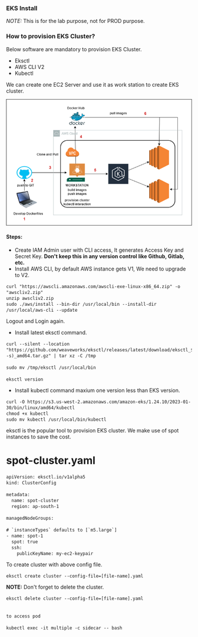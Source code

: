### EKS Install

*NOTE:* This is for the lab purpose, not for PROD purpose.

### How to provision EKS Cluster?

Below software are mandatory to provision EKS Cluster.
* Eksctl
* AWS CLI V2
* Kubectl

We can create one EC2 Server and use it as work station to create EKS cluster.

![alt text](eks-setup-flow.png)

#### Steps:

* Create IAM Admin user with CLI access, It generates Access Key and Secret Key.
**Don't keep this in any version control like Github, Gitlab, etc.**
* Install AWS CLI, by default AWS instance gets V1, We need to upgrade to V2.
```
curl "https://awscli.amazonaws.com/awscli-exe-linux-x86_64.zip" -o "awscliv2.zip"
unzip awscliv2.zip
sudo ./aws/install --bin-dir /usr/local/bin --install-dir /usr/local/aws-cli --update
```
Logout and Login again.
* Install latest eksctl command.
```
curl --silent --location "https://github.com/weaveworks/eksctl/releases/latest/download/eksctl_$(uname -s)_amd64.tar.gz" | tar xz -C /tmp

sudo mv /tmp/eksctl /usr/local/bin

eksctl version
```
* Install kubectl command maxium one version less than EKS version.
```
curl -O https://s3.us-west-2.amazonaws.com/amazon-eks/1.24.10/2023-01-30/bin/linux/amd64/kubectl
chmod +x kubectl
sudo mv kubectl /usr/local/bin/kubectl
```

eksctl is the popular tool to provision EKS cluster. We make use of spot instances to save the cost.


# spot-cluster.yaml
```
apiVersion: eksctl.io/v1alpha5
kind: ClusterConfig

metadata:
  name: spot-cluster
  region: ap-south-1

managedNodeGroups:

# `instanceTypes` defaults to [`m5.large`]
- name: spot-1
  spot: true
  ssh:
    publicKeyName: my-ec2-keypair
```
To create cluster with above config file.
```
eksctl create cluster --config-file=[file-name].yaml
```
**NOTE:** Don't forget to delete the cluster.
```
eksctl delete cluster --config-file=[file-name].yaml


to access pod

kubectl exec -it multiple -c sidecar -- bash
